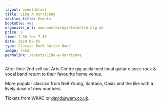 ```yaml
---
layout: eventdetail
title: Like A Hurricane
section_title: Events
bookable: yes
organiser_url: www.westkirbyartscentre.org.uk
price: 8
time: 7.00 for 7.30
date: 2020-05-01
type: Classic Rock Guitar Band
image: lah3
permalink: /events/Like-a-Hurricane
---
```


After their 2nd sell out Arts Centre gig acclaimed local guitar classic rock & vocal band return to their favourite home venue.

More popular classics from Neil Young, Santana, Oasis and the like with a lively dose of new numbers  

Tickets from WKAC or [david@wem.co.uk](mailto:david@wem.co.uk).
